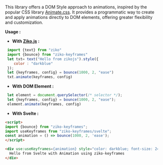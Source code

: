 This library offers a DOM Style approach to animations, inspired by the popular CSS library [Animate.css](https://animate.style/). 
It provides a programmatic way to create and apply animations directly to DOM elements, offering greater flexibility and customization. 
 
**Usage :**

- **With  [Ziko.js](https://github.com/zakarialaoui10/ziko.js) :**
```js
 import {text} from "ziko"
 import {bounce} from "ziko-keyframes"
 let txt= text("Hello from zikojs").style({
    color : "darkblue"
 });
 let {keyframes, config} = bounce(1000, 2, "ease")
 txt.animate(keyframes, config)
```
- **With DOM Element :**
```js
 let element = document.querySelector(/* selector */);
 let {keyframes, config} = bounce(1000, 2, "ease");
 element.animate(keyframes, config)
```

- **With Svelte :**

```html
<script>
import {bounce} from "ziko-keyframes";
import useKeyframes from "ziko-keyframes/svelte";
const animation = () => bounce(1000, 2, 'ease');
</script>

<div use:useKeyframes={animation} style="color: darkblue; font-size: 24px;">
  Hello from Svelte with Animation using ziko-keyframes
</div>

```